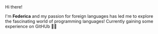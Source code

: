 Hi there!

I'm **Federica** and my passion for foreign languages has led me to explore the fascinating world of programming languages!
Currently gaining some experience on GitHUb 👩‍💻


